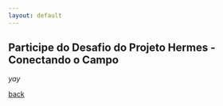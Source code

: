 ```yaml
---
layout: default
---
```


## Participe do Desafio do Projeto Hermes - Conectando o Campo

_yay_

[back](./)
